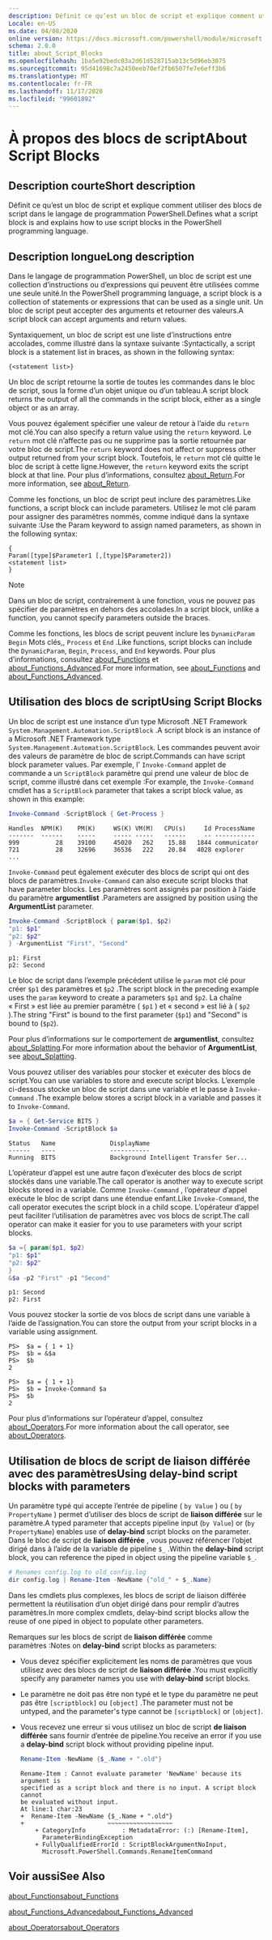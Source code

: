 ```yaml
---
description: Définit ce qu’est un bloc de script et explique comment utiliser des blocs de script dans le langage de programmation PowerShell.
Locale: en-US
ms.date: 04/08/2020
online version: https://docs.microsoft.com/powershell/module/microsoft.powershell.core/about/about_script_blocks?view=powershell-7.2&WT.mc_id=ps-gethelp
schema: 2.0.0
title: about_Script_Blocks
ms.openlocfilehash: 1ba5e92bedc03a2d61d528715ab13c5d96eb3075
ms.sourcegitcommit: 95d41698c7a2450eeb70ef2fb6507fe7e6eff3b6
ms.translationtype: MT
ms.contentlocale: fr-FR
ms.lasthandoff: 11/17/2020
ms.locfileid: "99601892"
---
```

# <a name="about-script-blocks"></a><span data-ttu-id="6ca04-103">À propos des blocs de script</span><span class="sxs-lookup"><span data-stu-id="6ca04-103">About Script Blocks</span></span>

## <a name="short-description"></a><span data-ttu-id="6ca04-104">Description courte</span><span class="sxs-lookup"><span data-stu-id="6ca04-104">Short description</span></span>

<span data-ttu-id="6ca04-105">Définit ce qu’est un bloc de script et explique comment utiliser des blocs de script dans le langage de programmation PowerShell.</span><span class="sxs-lookup"><span data-stu-id="6ca04-105">Defines what a script block is and explains how to use script blocks in the PowerShell programming language.</span></span>

## <a name="long-description"></a><span data-ttu-id="6ca04-106">Description longue</span><span class="sxs-lookup"><span data-stu-id="6ca04-106">Long description</span></span>

<span data-ttu-id="6ca04-107">Dans le langage de programmation PowerShell, un bloc de script est une collection d’instructions ou d’expressions qui peuvent être utilisées comme une seule unité.</span><span class="sxs-lookup"><span data-stu-id="6ca04-107">In the PowerShell programming language, a script block is a collection of statements or expressions that can be used as a single unit.</span></span>
<span data-ttu-id="6ca04-108">Un bloc de script peut accepter des arguments et retourner des valeurs.</span><span class="sxs-lookup"><span data-stu-id="6ca04-108">A script block can accept arguments and return values.</span></span>

<span data-ttu-id="6ca04-109">Syntaxiquement, un bloc de script est une liste d’instructions entre accolades, comme illustré dans la syntaxe suivante :</span><span class="sxs-lookup"><span data-stu-id="6ca04-109">Syntactically, a script block is a statement list in braces, as shown in the following syntax:</span></span>

```
{<statement list>}
```

<span data-ttu-id="6ca04-110">Un bloc de script retourne la sortie de toutes les commandes dans le bloc de script, sous la forme d’un objet unique ou d’un tableau.</span><span class="sxs-lookup"><span data-stu-id="6ca04-110">A script block returns the output of all the commands in the script block, either as a single object or as an array.</span></span>

<span data-ttu-id="6ca04-111">Vous pouvez également spécifier une valeur de retour à l’aide du `return` mot clé.</span><span class="sxs-lookup"><span data-stu-id="6ca04-111">You can also specify a return value using the `return` keyword.</span></span> <span data-ttu-id="6ca04-112">Le `return` mot clé n’affecte pas ou ne supprime pas la sortie retournée par votre bloc de script.</span><span class="sxs-lookup"><span data-stu-id="6ca04-112">The `return` keyword does not affect or suppress other output returned from your script block.</span></span> <span data-ttu-id="6ca04-113">Toutefois, le `return` mot clé quitte le bloc de script à cette ligne.</span><span class="sxs-lookup"><span data-stu-id="6ca04-113">However, the `return` keyword exits the script block at that line.</span></span> <span data-ttu-id="6ca04-114">Pour plus d’informations, consultez [about_Return](about_Return.md).</span><span class="sxs-lookup"><span data-stu-id="6ca04-114">For more information, see [about_Return](about_Return.md).</span></span>

<span data-ttu-id="6ca04-115">Comme les fonctions, un bloc de script peut inclure des paramètres.</span><span class="sxs-lookup"><span data-stu-id="6ca04-115">Like functions, a script block can include parameters.</span></span> <span data-ttu-id="6ca04-116">Utilisez le mot clé param pour assigner des paramètres nommés, comme indiqué dans la syntaxe suivante :</span><span class="sxs-lookup"><span data-stu-id="6ca04-116">Use the Param keyword to assign named parameters, as shown in the following syntax:</span></span>

```
{
Param([type]$Parameter1 [,[type]$Parameter2])
<statement list>
}
```

> [!NOTE]
> <span data-ttu-id="6ca04-117">Dans un bloc de script, contrairement à une fonction, vous ne pouvez pas spécifier de paramètres en dehors des accolades.</span><span class="sxs-lookup"><span data-stu-id="6ca04-117">In a script block, unlike a function, you cannot specify parameters outside the braces.</span></span>

<span data-ttu-id="6ca04-118">Comme les fonctions, les blocs de script peuvent inclure les `DynamicParam` `Begin` Mots clés,, `Process` et `End` .</span><span class="sxs-lookup"><span data-stu-id="6ca04-118">Like functions, script blocks can include the `DynamicParam`, `Begin`, `Process`, and `End` keywords.</span></span> <span data-ttu-id="6ca04-119">Pour plus d’informations, consultez [about_Functions](about_Functions.md) et [about_Functions_Advanced](about_Functions_Advanced.md).</span><span class="sxs-lookup"><span data-stu-id="6ca04-119">For more information, see [about_Functions](about_Functions.md) and [about_Functions_Advanced](about_Functions_Advanced.md).</span></span>

## <a name="using-script-blocks"></a><span data-ttu-id="6ca04-120">Utilisation des blocs de script</span><span class="sxs-lookup"><span data-stu-id="6ca04-120">Using Script Blocks</span></span>

<span data-ttu-id="6ca04-121">Un bloc de script est une instance d’un type Microsoft .NET Framework `System.Management.Automation.ScriptBlock` .</span><span class="sxs-lookup"><span data-stu-id="6ca04-121">A script block is an instance of a Microsoft .NET Framework type `System.Management.Automation.ScriptBlock`.</span></span> <span data-ttu-id="6ca04-122">Les commandes peuvent avoir des valeurs de paramètre de bloc de script.</span><span class="sxs-lookup"><span data-stu-id="6ca04-122">Commands can have script block parameter values.</span></span> <span data-ttu-id="6ca04-123">Par exemple, l' `Invoke-Command` applet de commande a un `ScriptBlock` paramètre qui prend une valeur de bloc de script, comme illustré dans cet exemple :</span><span class="sxs-lookup"><span data-stu-id="6ca04-123">For example, the `Invoke-Command` cmdlet has a `ScriptBlock` parameter that takes a script block value, as shown in this example:</span></span>

```powershell
Invoke-Command -ScriptBlock { Get-Process }
```

```Output
Handles  NPM(K)    PM(K)     WS(K) VM(M)   CPU(s)     Id ProcessName
-------  ------    -----     ----- -----   ------     -- -----------
999          28    39100     45020   262    15.88   1844 communicator
721          28    32696     36536   222    20.84   4028 explorer
...
```

<span data-ttu-id="6ca04-124">`Invoke-Command` peut également exécuter des blocs de script qui ont des blocs de paramètres.</span><span class="sxs-lookup"><span data-stu-id="6ca04-124">`Invoke-Command` can also execute script blocks that have parameter blocks.</span></span>
<span data-ttu-id="6ca04-125">Les paramètres sont assignés par position à l’aide du paramètre **argumentlist** .</span><span class="sxs-lookup"><span data-stu-id="6ca04-125">Parameters are assigned by position using the **ArgumentList** parameter.</span></span>

```powershell
Invoke-Command -ScriptBlock { param($p1, $p2)
"p1: $p1"
"p2: $p2"
} -ArgumentList "First", "Second"
```

```Output
p1: First
p2: Second
```

<span data-ttu-id="6ca04-126">Le bloc de script dans l’exemple précédent utilise le `param` mot clé pour créer `$p1` des paramètres et `$p2` .</span><span class="sxs-lookup"><span data-stu-id="6ca04-126">The script block in the preceding example uses the `param` keyword to create a parameters `$p1` and `$p2`.</span></span> <span data-ttu-id="6ca04-127">La chaîne « First » est liée au premier paramètre ( `$p1` ) et « second » est lié à ( `$p2` ).</span><span class="sxs-lookup"><span data-stu-id="6ca04-127">The string "First" is bound to the first parameter (`$p1`) and "Second" is bound to (`$p2`).</span></span>

<span data-ttu-id="6ca04-128">Pour plus d’informations sur le comportement de **argumentlist**, consultez [about_Splatting](about_Splatting.md#splatting-with-arrays).</span><span class="sxs-lookup"><span data-stu-id="6ca04-128">For more information about the behavior of **ArgumentList**, see [about_Splatting](about_Splatting.md#splatting-with-arrays).</span></span>

<span data-ttu-id="6ca04-129">Vous pouvez utiliser des variables pour stocker et exécuter des blocs de script.</span><span class="sxs-lookup"><span data-stu-id="6ca04-129">You can use variables to store and execute script blocks.</span></span> <span data-ttu-id="6ca04-130">L’exemple ci-dessous stocke un bloc de script dans une variable et le passe à `Invoke-Command` .</span><span class="sxs-lookup"><span data-stu-id="6ca04-130">The example below stores a script block in a variable and passes it to `Invoke-Command`.</span></span>

```powershell
$a = { Get-Service BITS }
Invoke-Command -ScriptBlock $a
```

```Output
Status   Name               DisplayName
------   ----               -----------
Running  BITS               Background Intelligent Transfer Ser...
```

<span data-ttu-id="6ca04-131">L’opérateur d’appel est une autre façon d’exécuter des blocs de script stockés dans une variable.</span><span class="sxs-lookup"><span data-stu-id="6ca04-131">The call operator is another way to execute script blocks stored in a variable.</span></span>
<span data-ttu-id="6ca04-132">Comme `Invoke-Command` , l’opérateur d’appel exécute le bloc de script dans une étendue enfant.</span><span class="sxs-lookup"><span data-stu-id="6ca04-132">Like `Invoke-Command`, the call operator executes the script block in a child scope.</span></span> <span data-ttu-id="6ca04-133">L’opérateur d’appel peut faciliter l’utilisation de paramètres avec vos blocs de script.</span><span class="sxs-lookup"><span data-stu-id="6ca04-133">The call operator can make it easier for you to use parameters with your script blocks.</span></span>

```powershell
$a ={ param($p1, $p2)
"p1: $p1"
"p2: $p2"
}
&$a -p2 "First" -p1 "Second"
```

```Output
p1: Second
p2: First
```

<span data-ttu-id="6ca04-134">Vous pouvez stocker la sortie de vos blocs de script dans une variable à l’aide de l’assignation.</span><span class="sxs-lookup"><span data-stu-id="6ca04-134">You can store the output from your script blocks in a variable using assignment.</span></span>

```
PS>  $a = { 1 + 1}
PS>  $b = &$a
PS>  $b
2
```

```
PS>  $a = { 1 + 1}
PS>  $b = Invoke-Command $a
PS>  $b
2
```

<span data-ttu-id="6ca04-135">Pour plus d’informations sur l’opérateur d’appel, consultez [about_Operators](about_Operators.md).</span><span class="sxs-lookup"><span data-stu-id="6ca04-135">For more information about the call operator, see [about_Operators](about_Operators.md).</span></span>

## <a name="using-delay-bind-script-blocks-with-parameters"></a><span data-ttu-id="6ca04-136">Utilisation de blocs de script de liaison différée avec des paramètres</span><span class="sxs-lookup"><span data-stu-id="6ca04-136">Using delay-bind script blocks with parameters</span></span>

<span data-ttu-id="6ca04-137">Un paramètre typé qui accepte l’entrée de pipeline ( `by Value` ) ou ( `by PropertyName` ) permet d’utiliser des blocs de script de **liaison différée** sur le paramètre.</span><span class="sxs-lookup"><span data-stu-id="6ca04-137">A typed parameter that accepts pipeline input (`by Value`) or (`by PropertyName`) enables use of **delay-bind** script blocks on the parameter.</span></span>
<span data-ttu-id="6ca04-138">Dans le bloc de script de **liaison différée** , vous pouvez référencer l’objet dirigé dans à l’aide de la variable de pipeline `$_` .</span><span class="sxs-lookup"><span data-stu-id="6ca04-138">Within the **delay-bind** script block, you can reference the piped in object using the pipeline variable `$_`.</span></span>

```powershell
# Renames config.log to old_config.log
dir config.log | Rename-Item -NewName {"old_" + $_.Name}
```

<span data-ttu-id="6ca04-139">Dans les cmdlets plus complexes, les blocs de script de liaison différée permettent la réutilisation d’un objet dirigé dans pour remplir d’autres paramètres.</span><span class="sxs-lookup"><span data-stu-id="6ca04-139">In more complex cmdlets, delay-bind script blocks allow the reuse of one piped in object to populate other parameters.</span></span>

<span data-ttu-id="6ca04-140">Remarques sur les blocs de script de **liaison différée** comme paramètres :</span><span class="sxs-lookup"><span data-stu-id="6ca04-140">Notes on **delay-bind** script blocks as parameters:</span></span>

- <span data-ttu-id="6ca04-141">Vous devez spécifier explicitement les noms de paramètres que vous utilisez avec des blocs de script de **liaison différée** .</span><span class="sxs-lookup"><span data-stu-id="6ca04-141">You must explicitly specify any parameter names you use with **delay-bind** script blocks.</span></span>
- <span data-ttu-id="6ca04-142">Le paramètre ne doit pas être non typé et le type du paramètre ne peut pas être `[scriptblock]` ou `[object]` .</span><span class="sxs-lookup"><span data-stu-id="6ca04-142">The parameter must not be untyped, and the parameter's type cannot be `[scriptblock]` or `[object]`.</span></span>
- <span data-ttu-id="6ca04-143">Vous recevez une erreur si vous utilisez un bloc de script **de liaison différée** sans fournir d’entrée de pipeline.</span><span class="sxs-lookup"><span data-stu-id="6ca04-143">You receive an error if you use a **delay-bind** script block without providing pipeline input.</span></span>

  ```powershell
  Rename-Item -NewName {$_.Name + ".old"}
  ```

  ```Output
  Rename-Item : Cannot evaluate parameter 'NewName' because its argument is
  specified as a script block and there is no input. A script block cannot
  be evaluated without input.
  At line:1 char:23
  +  Rename-Item -NewName {$_.Name + ".old"}
  +                       ~~~~~~~~~~~~~~~~~~
      + CategoryInfo          : MetadataError: (:) [Rename-Item],
        ParameterBindingException
      + FullyQualifiedErrorId : ScriptBlockArgumentNoInput,
        Microsoft.PowerShell.Commands.RenameItemCommand
  ```

## <a name="see-also"></a><span data-ttu-id="6ca04-144">Voir aussi</span><span class="sxs-lookup"><span data-stu-id="6ca04-144">See Also</span></span>

[<span data-ttu-id="6ca04-145">about_Functions</span><span class="sxs-lookup"><span data-stu-id="6ca04-145">about_Functions</span></span>](about_Functions.md)

[<span data-ttu-id="6ca04-146">about_Functions_Advanced</span><span class="sxs-lookup"><span data-stu-id="6ca04-146">about_Functions_Advanced</span></span>](about_Functions_Advanced.md)

[<span data-ttu-id="6ca04-147">about_Operators</span><span class="sxs-lookup"><span data-stu-id="6ca04-147">about_Operators</span></span>](about_Operators.md)

